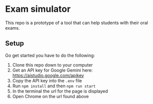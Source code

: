 # Exam simulator

This repo is a prototype of a tool that can help students with their oral exams.

## Setup

Go get started you have to do the following:
1. Clone this repo down to your computer
1. Get an API key for Google Gemini here: https://aistudio.google.com/apikey
1. Copy the API key into the `.env` file
1. Run `npm install` and then `npm run start`
1. In the terminal the url for the page is displayed
1. Open Chrome on the url found above
